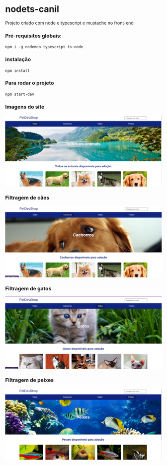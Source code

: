 # nodets-canil
Projeto criado com node e typescript e mustache no front-end

### Pré-requisitos globais:
`npm i -g nodemon typescript ts-node`

### instalação
`npm install`

### Para rodar o projeto
`npm start-dev`

### Imagens do site
![Imagem do site](public/images/site.png)
### Filtragem de cães
![Imagem da filtragem de cães](public/images/caes.png)
### Filtragem de gatos
![Imagem da filtragem de gatos](public/images/gatos.png)
### Filtragem de peixes
![Imagem da filtragem de peixes](public/images/peixes.png)
